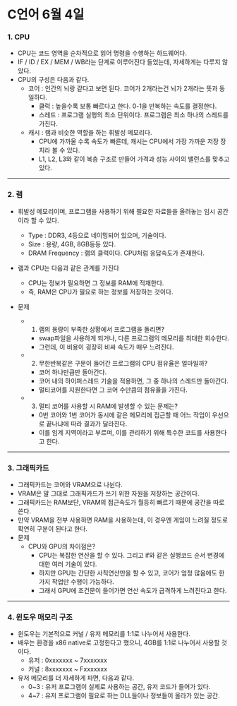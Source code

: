 # C언어 6월 4일

### 1. CPU
- CPU는 코드 영역을 순차적으로 읽어 명령을 수행하는 하드웨어다.
- IF / ID / EX / MEM / WB라는 단계로 이루어진다 들었는데, 자세하게는 다루지 않았다.
- CPU의 구성은 다음과 같다.
    - 코어 : 인간의 뇌랑 같다고 보면 된다. 코어가 2개라는건 뇌가 2개라는 뜻과 동일하다.
        - 클럭 : 높을수록 보통 빠르다고 한다. 0-1을 반복하는 속도를 결정한다.
        - 스레드 : 프로그램 실행의 최소 단위이다. 프로그램은 최소 하나의 스레드를 가진다.
    - 캐시 : 램과 비슷한 역할을 하는 휘발성 메모리다.
        - CPU에 가까울 수록 속도가 빠른데, 캐시는 CPU에서 가장 가까운 저장 장치라 볼 수 있다.
        - L1, L2, L3와 같이 복층 구조로 만들어 가격과 성능 사이의 밸런스를 맞추고 있다.

---

### 2. 램
- 휘발성 메모리이며, 프로그램을 사용하기 위해 필요한 자료들을 올려놓는 임시 공간이라 할 수 있다.
    - Type : DDR3, 4등으로 네이밍되어 있으며, 기술이다.
    - Size : 용량, 4GB, 8GB등등 있다.
    - DRAM Frequency : 램의 클럭이다. CPU처럼 응답속도가 존재한다.

- 램과 CPU는 다음과 같은 관계를 가진다
    - CPU는 정보가 필요하면 그 정보를 RAM에 적재한다.
    - 즉, RAM은 CPU가 필요로 하는 정보를 저장하는 것이다.

- 문제
    - 1. 램의 용량이 부족한 상황에서 프로그램을 돌리면?
        - swap파일을 사용하게 되거나, 다른 프로그램의 메모리를 최대한 회수한다.
        - 그런데, 이 비용이 굉장히 비싸 속도가 매우 느려진다.
    - 2. 무한반복같은 구문이 들어간 프로그램의 CPU 점유율은 얼마일까?
        - 코어 하나만큼만 돌아간다.
        - 코어 내의 하이퍼스레드 기술을 적용하면, 그 중 하나의 스레드만 돌아간다.
        - 멀티코어를 지원한다면 그 코어 수만큼의 점유율을 가진다.
    - 3. 멀티 코어를 사용할 시 RAM에 발생할 수 있는 문제는?
        - 0번 코어와 1번 코어가 동시에 같은 메모리에 접근할 때 어느 작업이 우선으로 끝나냐에 따라 결과가 달라진다.
        - 이를 임계 지역이라고 부르며, 이를 관리하기 위해 특수한 코드를 사용한다고 한다.

---

### 3. 그래픽카드
- 그래픽카드는 코어와 VRAM으로 나뉜다.
- VRAM은 말 그대로 그래픽카드가 쓰기 위한 자원을 저장하는 공간이다.
- 그래픽카드는 RAM보단, VRAM의 접근속도가 월등히 빠르기 때문에 공간을 따로 쓴다.
- 만약 VRAM을 전부 사용하면 RAM을 사용하는데, 이 경우엔 게임이 느려질 정도로 확연히 구분이 된다고 한다.
- 문제
    - CPU와 GPU의 차이점은?
        - CPU는 복잡한 연산을 할 수 있다. 그리고 if와 같은 실행코드 순서 변경에 대한 여러 기술이 있다.
        - 하지만 GPU는 간단한 사칙연산만을 할 수 있고, 코어가 엄청 많음에도 한가지 작업만 수행이 가능하다.
        - 그래서 GPU에 조건문이 들어가면 연산 속도가 급격하게 느려진다고 한다.

---

### 4. 윈도우 매모리 구조

- 윈도우는 기본적으로 커널 / 유저 메모리를 1:1로 나누어서 사용한다.
- 배우는 환경을 x86 native로 고정한다고 했으니, 4GB를 1:1로 나누어서 사용할 것이다.
    - 유저 : 0xxxxxxx ~ 7xxxxxxx
    - 커널 : 8xxxxxxx ~ Fxxxxxxx
- 유저 메모리를 더 자세하게 파면, 다음과 같다.
    - 0~3 : 유저 프로그램이 실제로 사용하는 공간, 유저 코드가 들어가 있다.
    - 4~7 : 유저 프로그램이 필요로 하는 DLL들이나 정보들이 올라가 있는 공간.